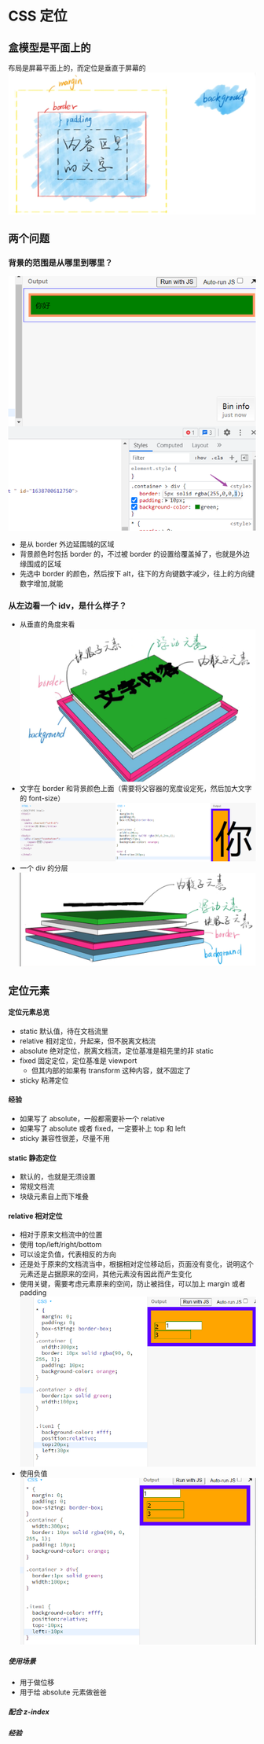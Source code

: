 # CSS 定位

## 盒模型是平面上的

布局是屏幕平面上的，而定位是垂直于屏幕的
![水平的布局](imgs/盒模型布局.png)

## 两个问题

### 背景的范围是从哪里到哪里？

![背景的范围是从哪里到哪里](imgs/背景的范围是从哪里到哪里.png)

- 是从 border 外边延围城的区域
- 背景颜色时包括 border 的，不过被 border 的设置给覆盖掉了，也就是外边缘围成的区域
- 先选中 border 的颜色，然后按下 alt，往下的方向键数字减少，往上的方向键数字增加,就能

### 从左边看一个 idv，是什么样子？

- 从垂直的角度来看
  ![垂直的定位](imgs/定位.png)
- 文字在 border 和背景颜色上面（需要将父容器的宽度设定死，然后加大文字的 font-size）
  ![加大的font](imgs/加大的font-size.png)
- 一个 div 的分层
  ![分层](imgs/分层.png)

## 定位元素

#### 定位元素总览

- static 默认值，待在文档流里
- relative 相对定位，升起来，但不脱离文档流
- absolute 绝对定位，脱离文档流，定位基准是祖先里的非 static
- fixed 固定定位，定位基准是 viewport
  - 但其内部的如果有 transform 这种内容，就不固定了
- sticky 粘滞定位

#### 经验

- 如果写了 absolute，一般都需要补一个 relative
- 如果写了 absolute 或者 fixed，一定要补上 top 和 left
- sticky 兼容性很差，尽量不用

#### static 静态定位

- 默认的，也就是无须设置
- 常规文档流
- 块级元素自上而下堆叠

#### relative 相对定位

- 相对于原来文档流中的位置
- 使用 top/left/right/bottom
- 可以设定负值，代表相反的方向
- 还是处于原来的文档流当中，根据相对定位移动后，页面没有变化，说明这个元素还是占据原来的空间，其他元素没有因此而产生变化
- 使用关键，需要考虑元素原来的空间，防止被挡住，可以加上 margin 或者 padding
  ![relative](imgs/relative.png)
- 使用负值![](imgs/使用负值.png)

##### 使用场景

- 用于做位移
- 用于给 absolute 元素做爸爸

##### 配合 z-index

##### 经验
